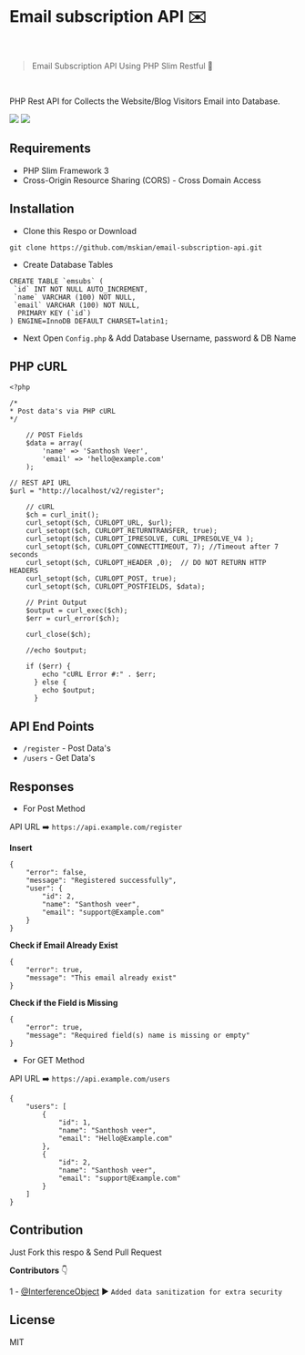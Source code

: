 # Email subscription API ✉️

<br>

> Email Subscription API Using PHP Slim Restful 🔌

<br>

<p>PHP Rest API for Collects the Website/Blog Visitors Email into Database.</p>

<p>
<a target="_blank" href="https://www.slimframework.com/" title="Slim Framework 3"><img src="https://img.shields.io/badge/PHP-Slim%20Framework%203-brightgreen.svg"></a>
<a target="_blank" href="https://github.com/mskian/email-subscription-api/blob/master/LICENSE" title="License: MIT"><img src="https://img.shields.io/badge/License-MIT-yellowgreen.svg"></a>
</p>

## Requirements

- PHP Slim Framework 3
- Cross-Origin Resource Sharing (CORS) - Cross Domain Access

## Installation

- Clone this Respo or Download

```
git clone https://github.com/mskian/email-subscription-api.git
```

- Create Database Tables

```
CREATE TABLE `emsubs` (
 `id` INT NOT NULL AUTO_INCREMENT,
 `name` VARCHAR (100) NOT NULL, 
 `email` VARCHAR (100) NOT NULL,
  PRIMARY KEY (`id`)
) ENGINE=InnoDB DEFAULT CHARSET=latin1;
```

- Next Open `Config.php` & Add Database Username, password & DB Name

## PHP cURL

```
<?php

/*
* Post data's via PHP cURL
*/
    
    // POST Fields
    $data = array(
        'name' => 'Santhosh Veer',
        'email' => 'hello@example.com'
    );

// REST API URL
$url = "http://localhost/v2/register";

    // cURL 
    $ch = curl_init();
    curl_setopt($ch, CURLOPT_URL, $url);
    curl_setopt($ch, CURLOPT_RETURNTRANSFER, true);
    curl_setopt($ch, CURLOPT_IPRESOLVE, CURL_IPRESOLVE_V4 );
    curl_setopt($ch, CURLOPT_CONNECTTIMEOUT, 7); //Timeout after 7 seconds
    curl_setopt($ch, CURLOPT_HEADER ,0);  // DO NOT RETURN HTTP HEADERS
    curl_setopt($ch, CURLOPT_POST, true);
    curl_setopt($ch, CURLOPT_POSTFIELDS, $data);

    // Print Output
    $output = curl_exec($ch);
    $err = curl_error($ch);

    curl_close($ch);

    //echo $output;

    if ($err) {
        echo "cURL Error #:" . $err;
      } else {
        echo $output;
      }
```

## API End Points

- `/register` - Post Data's
- `/users` - Get Data's

## Responses

- For Post Method

API URL ➡️ `https://api.example.com/register`

**Insert**

```
{
	"error": false,
	"message": "Registered successfully",
	"user": {
		"id": 2,
		"name": "Santhosh veer",
		"email": "support@Example.com"
	}
}
```

**Check if Email Already Exist**

```
{
	"error": true,
	"message": "This email already exist"
}
```

**Check if the Field is Missing**

```
{
	"error": true,
	"message": "Required field(s) name is missing or empty"
}
```

- For GET Method

API URL ➡️ `https://api.example.com/users`

```
{
	"users": [
		{
			"id": 1,
			"name": "Santhosh veer",
			"email": "Hello@Example.com"
		},
		{
			"id": 2,
			"name": "Santhosh veer",
			"email": "support@Example.com"
		}
	]
}
```

## Contribution

Just Fork this respo & Send Pull Request

**Contributors** 👇

1 - <a href="https://github.com/InterferenceObject" title="InterferenceObject">@InterferenceObject</a> ▶️ `Added data sanitization for extra security`

## License

MIT
